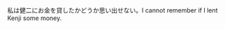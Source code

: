 <tr><td>私は健二にお金を貸したかどうか思い出せない。<td><tr><tr><td>I cannot remember if I lent Kenji some money.<td><tr></table>

